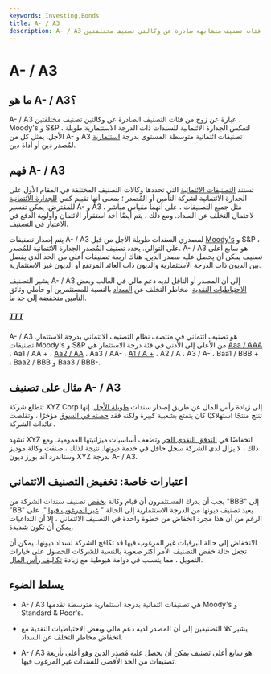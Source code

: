 ```yaml
---
keywords: Investing,Bonds
title: A- / A3
description: A- / A3 هي فئات تصنيف متشابهة صادرة عن وكالتي تصنيف مختلفتين ، Moody &amp; # 39؛ s و S &amp; amp؛ P ، لتعكس الجدارة الائتمانية لسندات الاستثمار طويلة الأجل.
---
```


# A- / A3
## ما هو A- / A3؟

A- / A3 عبارة عن زوج من فئات التصنيف الصادرة عن وكالتين تصنيف مختلفتين ، Moody's و S&P ، لتعكس الجدارة الائتمانية للسندات ذات الدرجة الاستثمارية طويلة الأجل. يمثل كل من A- و A3 تصنيفات ائتمانية متوسطة المستوى بدرجة [استثمارية](/investmentgrade) لمُصدر دين أو أداة دين.

## فهم A- / A3

تستند [التصنيفات الائتمانية](/creditrating) التي تحددها وكالات التصنيف المختلفة في المقام الأول على الجدارة الائتمانية لشركة التأمين أو المُصدر ؛ بمعنى أنها تقييم كمي [للجدارة الائتمانية](/credit-worthiness) للمقترض. يمكن تفسير A- و A3 ، مثل جميع التصنيفات ، على أنهما مقياس مباشر لاحتمال التخلف عن السداد. ومع ذلك ، يتم أيضًا أخذ استقرار الائتمان وأولوية الدفع في الاعتبار في التصنيف.

يتم إصدار تصنيفات A- / A3 لمصدري السندات طويلة الأجل من قبل [Moody's](/moodys) و S&P ، على التوالي. يحدد تصنيف المُصدر الجدارة الائتمانية للمُصدر. A- / A3 هو سابع أعلى تصنيف يمكن أن يحصل عليه مصدر الدين. هناك أربعة تصنيفات أعلى من الحد الذي يفصل بين الديون ذات الدرجة الاستثمارية والديون ذات العائد المرتفع أو الديون غير الاستثمارية.

يشير التصنيف A- / A3 إلى أن المصدر أو الناقل لديه دعم مالي في الغالب وبعض [الاحتياطيات النقدية](/cash-reserves). مخاطر التخلف عن [السداد](/default2) بالنسبة للمستثمرين أو حاملي وثائق التأمين منخفضة إلى حد ما.

<h5> <a href=""> TTT </a> </h5>

A- / A3 هو تصنيف ائتماني في منتصف نظام التصنيف الائتماني بدرجة الاستثمار. تصنيفات Moody's و S&P من الأعلى إلى الأدنى في فئة درجة الاستثمار هي [Aaa / AAA](/aaa) ، Aa1 / AA + ، [Aa2 / AA](/a-a2) ، Aa3 / AA- ، [A1 / A +](/a-a1) ، A2 / A ، A3 / A- ، Baa1 / BBB + ، Baa2 / BBB و Baa3 / BBB-.

## مثال على تصنيف A- / A3

تتطلع شركة XYZ Corp إلى زيادة رأس المال عن طريق إصدار سندات [طويلة الأجل](/longtermdebt). إنها تنتج منتجًا استهلاكيًا كان يتمتع بشعبية كبيرة ولكنه فقد [حصته في السوق](/marketshare) مؤخرًا ، وتقلصت عائدات الشركة.

تشهد XYZ انخفاضًا في [التدفق النقدي الحر](/freecashflow) وتضعف أساسيات ميزانيتها العمومية. ومع ذلك ، لا يزال لدى الشركة سجل حافل في خدمة ديونها. نتيجة لذلك ، صنفت وكالة موديز وستاندرد آند بورز ديون XYZ بدرجة A- / A3.

## اعتبارات خاصة: تخفيض التصنيف الائتماني

يجب أن يدرك المستثمرون أن قيام وكالة [بخفض](/downgrade) تصنيف سندات الشركة من "BBB" إلى "BB" يعيد تصنيف ديونها من الدرجة الاستثمارية إلى الحالة " [غير المرغوب فيها](/junkbond) ". على الرغم من أن هذا مجرد انخفاض من خطوة واحدة في التصنيف الائتماني ، إلا أن التداعيات يمكن أن تكون شديدة.

الانخفاض إلى حالة البرقيات غير المرغوب فيها قد تكافح الشركة لسداد ديونها. يمكن أن تجعل حالة خفض التصنيف الأمر أكثر صعوبة بالنسبة للشركات للحصول على خيارات التمويل ، مما يتسبب في دوامة هبوطية مع زيادة [تكاليف رأس المال](/costofcapital).

## يسلط الضوء

- A- / A3 هي تصنيفات ائتمانية بدرجة استثمارية متوسطة تقدمها Moody's و Standard & Poor's.

- يشير كلا التصنيفين إلى أن المصدر لديه دعم مالي وبعض الاحتياطيات النقدية مع انخفاض مخاطر التخلف عن السداد.

- A- / A3 هو سابع أعلى تصنيف يمكن أن يحصل عليه مُصدر الدين وهو أعلى بأربعة تصنيفات من الحد الأقصى للسندات غير المرغوب فيها.

